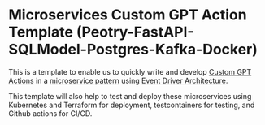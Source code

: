 # Microservices Custom GPT Action Template (Peotry-FastAPI-SQLModel-Postgres-Kafka-Docker)

This is a template to enable us to quickly write and develop [Custom GPT Actions](https://platform.openai.com/docs/actions/introduction) in a [microservice pattern](https://cloud.google.com/learn/what-is-microservices-architecture) using [Event Driver Architecture](https://microservices.io/patterns/data/event-driven-architecture.html).

This template will also help to test and deploy these microservices using Kubernetes and Terraform for deployment, testcontainers for testing, and Github actions for CI/CD.

